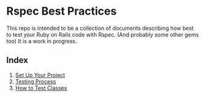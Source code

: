 # Rspec Best Practices

This repo is intended to be a collection of documents describing how best to test your Ruby on Rails code with Rspec. (And probably some other gems too) It is a work in progress.

## Index

1. [Set Up Your Project](/danielberkompas/rspec_best_practices/blob/master/1_SET_UP_YOUR_PROJECT.md)
2. [Testing Process](/danielberkompas/rspec_best_practices/blob/master/2_TESTING_PROCESS.md)
3. [How to Test Classes](/danielberkompas/rspec_best_practices/blob/master/3_HOW_TO_TEST_CLASSES.md)